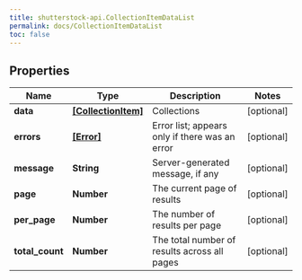 ```yaml
---
title: shutterstock-api.CollectionItemDataList
permalink: docs/CollectionItemDataList
toc: false
---
```




## Properties

Name | Type | Description | Notes
------------ | ------------- | ------------- | -------------
**data** | [**[CollectionItem]**](CollectionItem) | Collections | [optional] 
**errors** | [**[Error]**](Error) | Error list; appears only if there was an error | [optional] 
**message** | **String** | Server-generated message, if any | [optional] 
**page** | **Number** | The current page of results | [optional] 
**per_page** | **Number** | The number of results per page | [optional] 
**total_count** | **Number** | The total number of results across all pages | [optional] 


